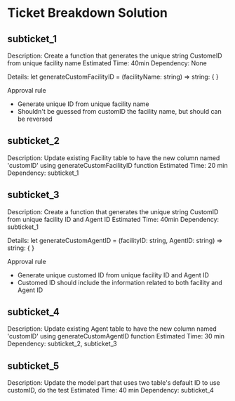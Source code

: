 # Ticket Breakdown Solution


## subticket_1

Description: Create a function that generates the unique string CustomeID from unique facility name
Estimated Time: 40min
Dependency: None

Details:
let generateCustomFacilityID = (facilityName: string) => string: {
}

Approval rule

- Generate unique ID from unique facility name
- Shouldn't be guessed from customID the facility name, but should can be reversed

## subticket_2

Description: Update existing Facility table to have the new column named 'customID' using generateCustomFacilityID function
Estimated Time: 20 min
Dependency: subticket_1

## subticket_3

Description: Create a function that generates the unique string CustomID from unique facility ID and Agent ID
Estimated Time: 40min
Dependency: subticket_1

Details:
let generateCustomAgentID = (facilityID: string, AgentID: string) => string: {
}

Approval rule

- Generate unique customed ID from unique facility ID and Agent ID
- Customed ID should include the information related to both facility and Agent ID

## subticket_4

Description: Update existing Agent table to have the new column named 'customID' using generateCustomAgentID function
Estimated Time: 30 min
Dependency: subticket_2, subticket_3

## subticket_5

Description: Update the model part that uses two table's default ID to use customID, do the test
Estimated Time: 40 min
Dependency: subticket_4